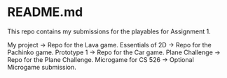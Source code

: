 # README.md

This repo contains my submissions for the playables for Assignment 1.

My project -> Repo for the Lava game.
Essentials of 2D -> Repo for the Pachinko game.
Prototype 1 -> Repo for the Car game.
Plane Challenge -> Repo for the Plane Challenge.
Microgame for CS 526 -> Optional Microgame submission.
